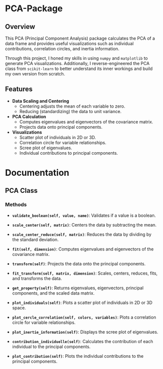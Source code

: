 # PCA-Package

## Overview

This PCA (Principal Component Analysis) package calculates the PCA of a data frame and provides useful visualizations such as individual contributions, correlation circles, and inertia information.

Through this project, I honed my skills in using `numpy` and `matplotlib` to generate PCA visualizations. Additionally, I reverse-engineered the PCA class from `scikit-learn` to better understand its inner workings and build my own version from scratch.

## Features

- **Data Scaling and Centering**
  - Centering adjusts the mean of each variable to zero.
  - Reducing (standardizing) the data to unit variance.
- **PCA Calculation**
  - Computes eigenvalues and eigenvectors of the covariance matrix.
  - Projects data onto principal components.
- **Visualizations**
  - Scatter plot of individuals in 2D or 3D.
  - Correlation circle for variable relationships.
  - Scree plot of eigenvalues.
  - Individual contributions to principal components.

# Documentation

## PCA Class

### Methods

- **`validate_boolean(self, value, name)`**:
  Validates if a value is a boolean.

- **`scale_center(self, matrix)`**:
  Centers the data by subtracting the mean.

- **`scale_center_reduce(self, matrix)`**:
  Reduces the data by dividing by the standard deviation.

- **`fit(self, dimension)`**:
  Computes eigenvalues and eigenvectors of the covariance matrix.

- **`transform(self)`**:
  Projects the data onto the principal components.

- **`fit_transform(self, matrix, dimension)`**:
  Scales, centers, reduces, fits, and transforms the data.

- **`get_property(self)`**:
  Returns eigenvalues, eigenvectors, principal components, and the scaled data matrix.

- **`plot_individuals(self)`**:
  Plots a scatter plot of individuals in 2D or 3D space.

- **`plot_cercle_correlation(self, colors, variables)`**:
  Plots a correlation circle for variable relationships.

- **`plot_inertie_information(self)`**:
  Displays the scree plot of eigenvalues.

- **`contribution_individuelle(self)`**:
  Calculates the contribution of each individual to the principal components.

- **`plot_contribution(self)`**:
  Plots the individual contributions to the principal components.


